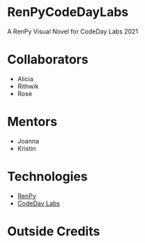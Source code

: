 # RenPyCodeDayLabs
A RenPy Visual Novel for CodeDay Labs 2021

# Collaborators 
- Alicia 
- Rithwik
- Rose 

# Mentors
- Joanna
- Kristin

# Technologies
- [RenPy](https://www.renpy.org/)
- [CodeDay Labs](https://labs.codeday.org/)

# Outside Credits
